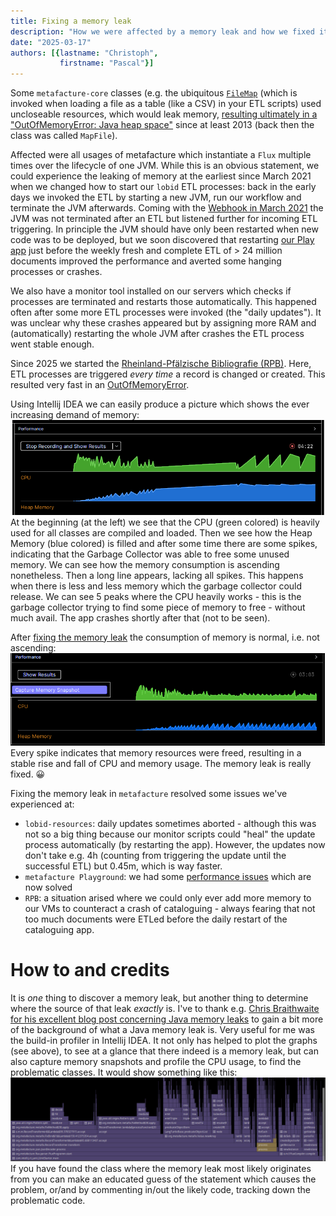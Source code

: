 ```yaml
---
title: Fixing a memory leak
description: "How we were affected by a memory leak and how we fixed it"
date: "2025-03-17"
authors: [{lastname: "Christoph",
           firstname: "Pascal"}]
---
```


Some `metafacture-core` classes (e.g. the ubiquitous [`FileMap`](https://github.com/metafacture/metafacture-core/blob/master/metamorph/src/main/java/org/metafacture/metamorph/maps/FileMap.java) (which is invoked when loading a file as a table (like a CSV) in your ETL scripts)
used uncloseable resources, which would leak memory, [resulting ultimately in a
"OutOfMemoryError: Java heap space"](https://github.com/metafacture/metafacture-core/issues/666) since at least 2013 (back then the class was
 called `MapFile`).

Affected were all usages of metafacture which instantiate a `Flux` multiple times
over the lifecycle of one JVM. While this is an obvious statement, we could
experience the leaking of memory at the earliest since March 2021 when we
changed how to start our `lobid` ETL processes: back in the early days we invoked
the ETL by starting a new JVM, run our workflow and terminate the JVM afterwards.
Coming with the [Webhook in March 2021](https://github.com/hbz/lobid-resources/issues/1159)
the JVM was not terminated after an ETL but listened further for incoming ETL
triggering. In principle the JVM should have only been restarted when new code
was to be deployed, but we soon discovered that restarting [our Play app](https://github.com/hbz/lobid-resources/tree/master/web)
just before the weekly fresh and complete ETL of > 24 million documents improved
the performance and averted some hanging processes or crashes.

We also have a monitor tool installed on our servers which checks if processes
are terminated and restarts those automatically. This happened often after some
more ETL processes were invoked (the "daily updates").
It was unclear why these crashes appeared but by assigning more RAM and 
(automatically) restarting the whole JVM after crashes the ETL process went
stable enough.

Since 2025 we started the [Rheinland-Pfälzische Bibliografie (RPB)](https://github.com/hbz/rpb/).
Here, ETL processes are triggered _every time_ a record is changed or created.
This resulted very fast in an
[OutOfMemoryError](https://github.com/hbz/lobid-resources/issues/2121#issuecomment-2631355294).

Using Intellij IDEA we can easily produce a picture which shows the ever
increasing demand of memory:
![Screenshot of the graph showing the increasing demand of memory](./intellijIdeaGraphShowingMemoryLeak.png)
At the beginning (at the left) we see that the CPU (green colored) is heavily used
for all classes are compiled and loaded. Then we see how the Heap Memory (blue
colored) is filled and after some time there are some spikes, indicating that
the Garbage Collector was able to free some unused memory.
We can see how the memory
consumption is ascending nonetheless. Then a long line appears, lacking all
spikes. This happens when there is less and less memory which the
garbage collector could release. We can see 5 peaks where the CPU heavily
works - this is the garbage collector trying to find some piece of memory
to free - without much avail. The app crashes shortly after that (not to be
    seen).

After [fixing the memory leak](https://github.com/metafacture/metafacture-core/commit/b32609307f75187a6a3822b8a951429c7fc924f3)
the consumption of memory is normal, i.e. not ascending:
![Screenshot of the graph showing normal consumption of memory](./intellijIdeaGraphShowingMemoryWithoutLeak.png)
Every spike indicates that memory resources were freed, resulting in a stable
rise and fall of CPU and memory usage. The memory leak is really fixed. 😀

Fixing the memory leak in `metafacture` resolved some issues we've experienced
at:
- `lobid-resources`: daily updates sometimes aborted - although this was not so a big thing because our monitor scripts could "heal" the update process automatically (by restarting the app). However, the updates now don't take e.g. 4h (counting from triggering the update until the successful ETL) but 0.45m, which is way faster.
- `metafacture Playground`: we had some [performance issues](https://github.com/metafacture/metafacture-playground/issues/194) which are now solved
- `RPB`: a situation arised where we could only ever add more memory to our VMs to counteract a crash of cataloguing - always fearing that not too much documents were ETLed before the daily restart of the cataloguing app.

# How to and credits
It is _one_ thing to discover a memory leak, but another thing to
determine where the source of that leak _exactly_ is.
I've to thank e.g. [Chris Braithwaite for his excellent blog post concerning Java memory leaks](https://medium.com/@chrisbrat_17048/java-memory-leak-investigation-8add1314e33b) to gain a bit more of the background of what a Java memory leak is.
Very useful for me was the build-in profiler in Intellij IDEA. It not only
has helped to plot the graphs (see above), to see at a glance that there indeed is a
memory leak, but can also capture memory snapshots and profile the CPU usage,
to find the problematic classes. It would show something like this:
![Screenshot of the graph showing normal consumption of memory](./intellijIdeaProfilingProcesses.png)
If you have found the class where the memory leak most likely originates from
you can make an educated guess of the statement which causes the problem,
or/and by commenting in/out the likely code, tracking down the problematic code.

